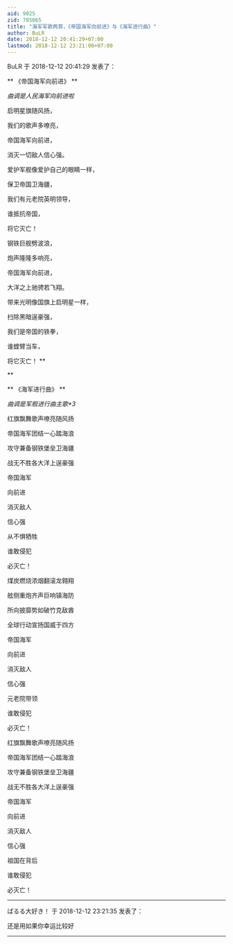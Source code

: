 ```yaml
---
aid: 9025
zid: 785065
title: "海军军歌两首，《帝国海军向前进》与《海军进行曲》"
author: BuLR
date: 2018-12-12 20:41:29+07:00
lastmod: 2018-12-12 23:21:00+07:00
---
```


BuLR 于 2018-12-12 20:41:29 发表了：

**
《帝国海军向前进》
**

_曲调是人民海军向前进啦_

启明星旗随风扬，

我们的歌声多嘹亮，

帝国海军向前进，

消灭一切敌人信心强。

爱护军舰像爱护自己的眼睛一样，

保卫帝国卫海疆，

我们有元老院英明领导，

谁抵抗帝国，

将它灭亡！

钢铁巨舰劈波浪，

炮声隆隆多响亮，

帝国海军向前进，

大洋之上驰骋若飞翔。

带来光明像国旗上启明星一样，

扫除黑暗逞豪强，

我们是帝国的铁拳，

谁螳臂当车，

将它灭亡！
\*\*

\*\*

**
《海军进行曲》
**

_曲调是军舰进行曲主歌\*3_

红旗飘舞歌声嘹亮随风扬

帝国海军团结一心踏海浪

攻守兼备钢铁堡垒卫海疆

战无不胜各大洋上逞豪强

帝国海军

向前进

消灭敌人

信心强

从不惧牺牲

谁敢侵犯

必灭亡！

煤炭燃烧浓烟翻滚龙翱翔

舷侧重炮齐声巨响镇海防

所向披靡势如破竹克敌酋

全球行动宣扬国威于四方

帝国海军

向前进

消灭敌人

信心强

元老院带领

谁敢侵犯

必灭亡！

红旗飘舞歌声嘹亮随风扬

帝国海军团结一心踏海浪

攻守兼备钢铁堡垒卫海疆

战无不胜各大洋上逞豪强

帝国海军

向前进

消灭敌人

信心强

祖国在背后

谁敢侵犯

必灭亡！

---

ぱるる大好き！ 于 2018-12-12 23:21:35 发表了：

还是用如果你幸运比较好

---
